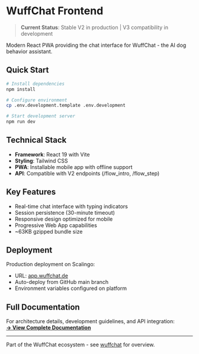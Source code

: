 # WuffChat Frontend

> **Current Status**: Stable V2 in production | V3 compatibility in development

Modern React PWA providing the chat interface for WuffChat - the AI dog behavior assistant.

## Quick Start

```bash
# Install dependencies
npm install

# Configure environment
cp .env.development.template .env.development

# Start development server
npm run dev
```

## Technical Stack

- **Framework**: React 19 with Vite
- **Styling**: Tailwind CSS  
- **PWA**: Installable mobile app with offline support
- **API**: Compatible with V2 endpoints (/flow_intro, /flow_step)

## Key Features

- Real-time chat interface with typing indicators
- Session persistence (30-minute timeout)
- Responsive design optimized for mobile
- Progressive Web App capabilities
- ~63KB gzipped bundle size

## Deployment

Production deployment on Scalingo:
- URL: [app.wuffchat.de](https://app.wuffchat.de)
- Auto-deploy from GitHub main branch
- Environment variables configured on platform

## Full Documentation

For architecture details, development guidelines, and API integration:  
**[-> View Complete Documentation](https://github.com/kemperfekt/dogbot)**

---

Part of the WuffChat ecosystem - see [wuffchat](https://github.com/kemperfekt/wuffchat) for overview.